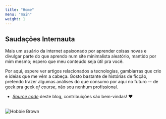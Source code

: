 ```yaml
---
title: "Home"
menu: "main"
weight: 1
---
```


## Saudações Internauta

Mais um usuário da internet apaixonado por aprender coisas novas e divulgar
parte do que aprendo num site minimalista aleatório, mantido por mim mesmo;
espero que meu conteúdo seja útil pra você.

Por aqui, espere ver artigos relacionados a tecnologias, gambiarras que crio e
ideias que me vêm a cabeça. Gosto bastante de histórias de ficção, pretendo
trazer algumas análises do que consumo por aqui no futuro -- de geek pra geek
*of course*, não sou nenhum profissional.

*   [*Source code*](https://github.com/kevinmarquesp/kevinmarquesp.github.io)
    deste blog, contribuições são bem-vindas! ❤️ 

<!--NOTE: This HTML tag was used because the marging of the `<img>` is too small.-->
<br> ![Hobbie Brown](https://media0.giphy.com/media/maLGr6C8t3mfUSatc7/giphy.gif?cid=6c09b952rjioxyw5abdm1mui38kqd46iodap5a9ss3cg52m9&ep=v1_internal_gif_by_id&rid=giphy.gif&ct=g)
